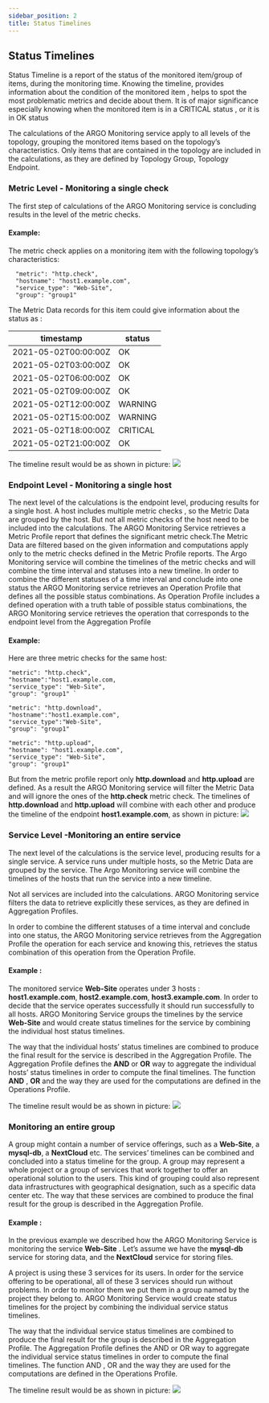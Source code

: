 ```yaml
---
sidebar_position: 2
title: Status Timelines 
---
```


## Status Timelines 
Status Timeline is a report of the status of the monitored item/group of items, during the monitoring time. Knowing the timeline, provides information about the condition of the monitored item  , helps to spot the most problematic metrics and decide about them. It is of major significance especially knowing when the monitored item is in a CRITICAL status , or it is in OK status 

The calculations of the ARGO Monitoring service apply to all levels of the topology, grouping the monitored items based on the topology’s characteristics. Only items that are contained in the topology are included in the calculations, as they are defined by Topology Group, Topology Endpoint.

### Metric Level  - Monitoring a single check 

The first step of calculations of the ARGO Monitoring service is concluding results in the level of the metric checks. 

#### Example:

The metric check applies on a monitoring item with the following topology’s characteristics:
```
  "metric": "http.check",
  "hostname": "host1.example.com",
  "service_type": "Web-Site",
  "group": "group1"
```

The Metric Data records for this item could give information about the status as : 

timestamp  | status
------------- | -------------
2021-05-02T00:00:00Z  | OK
2021-05-02T03:00:00Z  | OK
2021-05-02T06:00:00Z  | OK
2021-05-02T09:00:00Z  | OK
2021-05-02T12:00:00Z  | WARNING
2021-05-02T15:00:00Z  | WARNING
2021-05-02T18:00:00Z  | CRITICAL
2021-05-02T21:00:00Z  | OK

The timeline result would be as shown in picture: ![](/img/reports/metrictimelines.png) 

### Endpoint Level  - Monitoring a single host  

The next level of the calculations is the endpoint level, producing results for a single host. A host includes multiple metric checks , so the Metric Data are grouped by the host. But not all metric checks of the host need to be included into the calculations. 
The ARGO Monitoring Service retrieves a Metric Profile report that defines the significant metric check.The Metric Data are filtered based on the given information and computations apply only to the metric checks defined in the Metric Profile reports.  The Argo Monitoring service will combine the timelines of the metric checks and will combine the time interval and statuses into a new timeline.  In order to combine the different statuses of a time interval and conclude into one status the ARGO Monitoring service retrieves an Operation Profile that defines all the possible status combinations. As Operation Profile includes a defined operation with a truth table of possible status combinations, the ARGO Monitoring service retrieves the operation that corresponds to the endpoint level from the Aggregation Profile

#### Example:  

Here are three  metric checks for the same host: 

```
"metric": "http.check",         
"hostname":"host1.example.com,
"service_type": "Web-Site",
"group": "group1" `
```

```
"metric": "http.download",
"hostname":"host1.example.com",
"service_type":"Web-Site",
"group": "group1"
```

```
"metric": "http.upload",
"hostname": "host1.example.com",
"service_type": "Web-Site",
"group": "group1"
```

But from the metric profile report only **http.download** and **http.upload** are defined. 
As a result the ARGO Monitoring service will filter the Metric Data and will ignore the ones of the  **http.check** metric check. The timelines of **http.download** and **http.upload** will combine with each other and produce the timeline of the endpoint **host1.example.com**, as shown in picture: ![](/img/reports/endptimelines.png) 

### Service Level  -Monitoring an entire service 

The next level of the calculations is the service level, producing results for a single service. A service runs under multiple hosts, so the Metric Data are grouped by the service.  The Argo Monitoring service will combine the timelines of the hosts that run the service into a new timeline.

Not all services are included into the calculations. ARGO Monitoring service filters the data to retrieve explicitly these services, as they are defined in Aggregation Profiles.

In order to combine the different statuses of a time interval and conclude into one status, the ARGO Monitoring service retrieves from the Aggregation Profile the operation for each service and knowing this, retrieves the status combination of this operation from the Operation Profile.

#### Example : 

The monitored service **Web-Site** operates under 3 hosts :
**host1.example.com**, **host2.example.com**, **host3.example.com**. In order to decide that the service operates successfully it should run successfully to all hosts. ARGO Monitoring Service groups the timelines by the service **Web-Site** and would create status timelines for the service by combining the individual host status timelines.  
 
The way that the individual hosts’ status timelines are combined to produce the final result for the service is described in the Aggregation Profile. The Aggregation Profile defines the **AND** or **OR** way to aggregate the individual hosts’ status timelines  in order to compute the final timelines. The function **AND** , **OR** and the way they are used for the computations are defined in the Operations Profile. 

The timeline result would be as shown in picture: ![](/img/reports/servicetimelines.png) 

### Monitoring an entire group 

A group might contain a number of service offerings, such as a **Web-Site**, a **mysql-db**, a **NextCloud** etc. The services’ timelines can be combined and concluded into a status timeline for the group.  A group may represent a whole project or a group of services that work together to offer an operational solution to the users. This kind of grouping could also represent data infrastructures with geographical designation, such as a specific data center etc.
The way that these services are combined to produce the final result for the group is described in the Aggregation Profile. 

#### Example : 

In the previous example we described how the ARGO Monitoring Service is monitoring the service **Web-Site** . Let’s assume we have the **mysql-db** service for storing data, and the **NextCloud** service for storing files. 

A project is using these 3 services for its users. In order for the service offering to be  operational, all of these 3 services should run without problems. In order to monitor them we put them in a group named by the project they belong to.  ARGO Monitoring Service would create status timelines for the project by combining the individual service status timelines.

The way that the individual service status timelines are combined to produce the final result for the group is described in the Aggregation Profile. The Aggregation Profile defines the AND or OR way to aggregate the individual service status timelines  in order to compute the final timelines. The function AND , OR and the way they are used for the computations are defined in the Operations Profile. 


The timeline result would be as shown in picture: ![](/img/reports/grouptimelines.png) 

